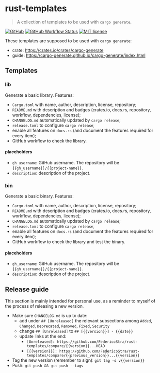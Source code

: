 # rust-templates

> A collection of templates to be used with `cargo generate`.

[![GitHub](https://img.shields.io/static/v1?label=github&message=FedericoStra/rust-templates&color=brightgreen&logo=github)](https://github.com/FedericoStra/rust-templates)
[![GitHub Workflow Status](https://img.shields.io/github/actions/workflow/status/FedericoStra/rust-templates/build.yml?logo=githubactions&logoColor=white)](https://github.com/FedericoStra/rust-templates/actions/workflows/build.yml)
[![MIT license](https://img.shields.io/github/license/FedericoStra/rust-templates)](https://github.com/FedericoStra/rust-templates/blob/master/LICENSE)

These templates are supposed to be used with `cargo generate`:
- crate: <https://crates.io/crates/cargo-generate>
- guide: <https://cargo-generate.github.io/cargo-generate/index.html>

## Templates

### lib

Generate a basic library. Features:
- `Cargo.toml` with name, author, description, license, repository;
- `README.md` with description and badges (crates.io, docs.rs, repository, workflow, dependencies, license);
- `CHANGELOG.md` automatically updated by `cargo release`;
- `release.toml` to configure `cargo release`;
- enable all features on `docs.rs` (and document the features required for every item);
- GitHub workflow to check the library.

#### placeholders

- `gh_username`: GitHub username. The repository will be `{{gh_username}}/{{project-name}}`.
- `description`: description of the project.

### bin

Generate a basic binary. Features:
- `Cargo.toml` with name, author, description, license, repository;
- `README.md` with description and badges (crates.io, docs.rs, repository, workflow, dependencies, license);
- `CHANGELOG.md` automatically updated by `cargo release`;
- `release.toml` to configure `cargo release`;
- enable all features on `docs.rs` (and document the features required for every item);
- GitHub workflow to check the library and test the binary.

#### placeholders

- `gh_username`: GitHub username. The repository will be `{{gh_username}}/{{project-name}}`.
- `description`: description of the project.

## Release guide

This section is mainly intended for personal use, as a reminder to myself of the process of releasing a new version.

- Make sure `CHANGELOG.md` is up to date:
    + add under `## [Unreleased]` the relevant subsections among `Added`, `Changed`, `Deprecated`, `Removed`, `Fixed`, `Security`
    + change `## [Unreleased]` to `## [{{version}}] - {{date}}`
    + update links at the end:
        * `[Unreleased]: https://github.com/FedericoStra/rust-templates/compare/{{version}}...HEAD`
        * `[{{version}}]: https://github.com/FedericoStra/rust-templates/compare/{{previous_version}}...{{version}}`
- Tag the new version (remember to sign): `git tag -s v{{version}}`
- Push: `git push && git push --tags`
